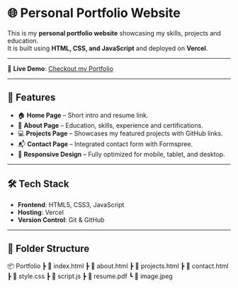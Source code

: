 # 🌐 Personal Portfolio Website

This is my **personal portfolio website** showcasing my skills, projects and education.  
It is built using **HTML, CSS, and JavaScript** and deployed on **Vercel**.  

---

🔗 **Live Demo**: [Checkout my Portfolio](https://my-portfolio-one-blush-65.vercel.app/)

---


## 🚀 Features
- 🏠 **Home Page** – Short intro and resume link.  
- 👤 **About Page** – Education, skills, experience and certifications.  
- 💻 **Projects Page** – Showcases my featured projects with GitHub links.  
- 📬 **Contact Page** – Integrated contact form with Formspree.  
- 📱 **Responsive Design** – Fully optimized for mobile, tablet, and desktop.  

---

## 🛠️ Tech Stack
- **Frontend**: HTML5, CSS3, JavaScript  
- **Hosting**: Vercel  
- **Version Control**: Git & GitHub  

---

## 📂 Folder Structure

📦 Portfolio
┣ 📜 index.html
┣ 📜 about.html
┣ 📜 projects.html
┣ 📜 contact.html
┣ 📜 style.css
┣ 📜 script.js
┣ 📜 resume.pdf
┗ 📜 image.jpeg
